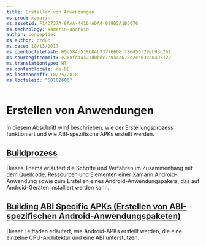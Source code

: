 ```yaml
---
title: Erstellen von Anwendungen
ms.prod: xamarin
ms.assetid: F14D737A-8AAA-4416-ADA4-029D5A1B5076
ms.technology: xamarin-android
author: conceptdev
ms.author: crdun
ms.date: 10/13/2017
ms.openlocfilehash: 69c584d518b04b73776608ff86d50f29eb93d2b1
ms.sourcegitcommit: e268fd44422d0bbc7c944a678e2cc633a0493122
ms.translationtype: HT
ms.contentlocale: de-DE
ms.lasthandoff: 10/25/2018
ms.locfileid: "50102606"
---
```

# <a name="building-apps"></a>Erstellen von Anwendungen

In diesem Abschnitt wird beschrieben, wie der Erstellungsprozess funktioniert und wie ABI-spezifische APKs erstellt werden.



##  <a name="build-processandroiddeploy-testbuilding-appsbuild-processmd"></a>[Buildprozess](~/android/deploy-test/building-apps/build-process.md)

Dieses Thema erläutert die Schritte und Verfahren im Zusammenhang mit dem Quellcode, Ressourcen und Elementen einer Xamarin.Android-Anwendung sowie zum Erstellen eines Android-Anwendungspakets, das auf Android-Geräten installiert werden kann.


##  <a name="building-abi-specific-apksandroiddeploy-testbuilding-appsabi-specific-apksmd"></a>[Building ABI Specific APKs (Erstellen von ABI-spezifischen Android-Anwendungspaketen)](~/android/deploy-test/building-apps/abi-specific-apks.md)

Dieser Leitfaden erläutert, wie Android-APKs erstellt werden, die eine einzelne CPU-Architektur und eine ABI unterstützen.

